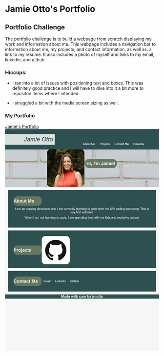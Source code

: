 # Jamie Otto's Portfolio

## Portfolio Challenge 

The portfolio challenge is to build a webpage from scratch displaying my work and information about me. This webpage includes a navigation bar to information about me, my projects, and contact information, as well as, a link to my resume. It also includes a photo of myself and links to my email, linkedin, and github. 


### Hiccups:

* I ran into a lot of issues with positioning text and boxes. This was definitely good practice and I will have to dive into it a bit more to repositon items where I intended. 

* I struggled a bit with the media screen sizing as well. 



### My Portfolio
[Jamie's Portfolio](https://jmotto.github.io/My-Portfolio/)
<img src="./assets/images/Portfolio-Screenshot.png">


